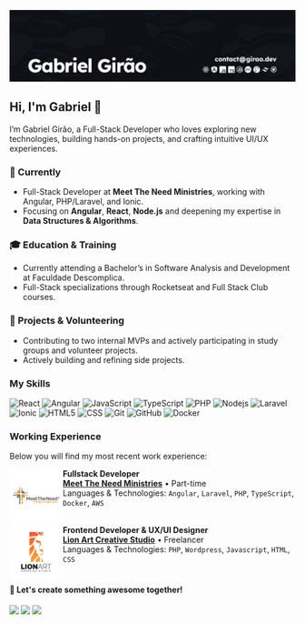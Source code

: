 ![Header](assets/Banner.png)

## Hi, I'm Gabriel 👋
I’m Gabriel Girão, a Full-Stack Developer who loves exploring new technologies, building hands-on projects, and crafting intuitive UI/UX experiences.

### 🚀 Currently
- Full-Stack Developer at **Meet The Need Ministries**, working with Angular, PHP/Laravel, and Ionic.  
- Focusing on **Angular**, **React**, **Node.js** and deepening my expertise in **Data Structures & Algorithms**.

### 🎓 Education & Training
- Currently attending a Bachelor’s in Software Analysis and Development at Faculdade Descomplica.  
- Full-Stack specializations through Rocketseat and Full Stack Club courses.

### 🌱 Projects & Volunteering
- Contributing to two internal MVPs and actively participating in study groups and volunteer projects.  
- Actively building and refining side projects.

### My Skills

![React](https://img.shields.io/badge/-React-333333?style=flat&logo=react)
![Angular](https://img.shields.io/badge/-Angular-333333?style=flat&logo=angular&logoColor=DD1100)
![JavaScript](https://img.shields.io/badge/-JavaScript-333333?style=flat&logo=javascript)
![TypeScript](https://img.shields.io/badge/-TypeScript-333333?style=flat&logo=typescript&logoColor=3178C6)
![PHP](https://img.shields.io/badge/-PHP-333333?style=flat&logo=php&logoColor=777BB4)
![Nodejs](https://img.shields.io/badge/-NodeJs-333333?style=flat&logo=nodedotjs&logoColor=5FA04E)
![Laravel](https://img.shields.io/badge/-Laravel-333333?style=flat&logo=laravel)
![Ionic](https://img.shields.io/badge/-Ionic-333333?style=flat&logo=Ionic&logoColor=007396)
![HTML5](https://img.shields.io/badge/-HTML5-333333?style=flat&logo=HTML5)
![CSS](https://img.shields.io/badge/-CSS-333333?style=flat&logo=CSS3&logoColor=1572B6)
![Git](https://img.shields.io/badge/-Git-333333?style=flat&logo=git)
![GitHub](https://img.shields.io/badge/-GitHub-333333?style=flat&logo=github)
![Docker](https://img.shields.io/badge/-Docker-333333?style=flat&logo=docker)

### Working Experience
Below you will find my most recent work experience:

[<img align="left" height="94px" width="94px" alt="Warpnet" src="assets/mtn.png"/>](https://www.meettheneed.org/)
**Fullstack Developer** \
[**Meet The Need Ministries**](https://www.meettheneed.org/) • Part-time \
Languages & Technologies: `Angular`, `Laravel`, `PHP`, `TypeScript`, `Docker`, `AWS`\
<br/>

[<img align="left" height="94px" width="94px" alt="Warpnet" src="assets/lionart.png"/>](https://www.lionart.com.br/)
**Frontend Developer & UX/UI Designer** \
[**Lion Art Creative Studio**](https://www.lionart.com.br/) • Freelancer \
Languages & Technologies: `PHP`, `Wordpress`, `Javascript`, `HTML`, `CSS` \
<br/>

#### 🔗 Let's create something awesome together!
<div> 
  <a href="https://girao.dev/" target="_blank"><img src="https://img.shields.io/badge/Porfolio-4285F4?style=for-the-badge&logo=googlechrome&logoColor=white" target="_blank"></a>
  <a href="mailto:contact@girao.dev"><img src="https://img.shields.io/badge/-Email-%23333?style=for-the-badge&logo=gmail&logoColor=white" target="_blank"></a>
  <a href="https://www.linkedin.com/in/gabriel-girao/" target="_blank"><img src="https://img.shields.io/badge/-LinkedIn-%230077B5?style=for-the-badge&logo=linkedin&logoColor=white" target="_blank"></a> 
</div>

<!-- 
[![Gabriel Girão's GitHub stats](https://github-readme-stats.vercel.app/api?username=bielgirao)](https://github.com/bielgirao)
-->
